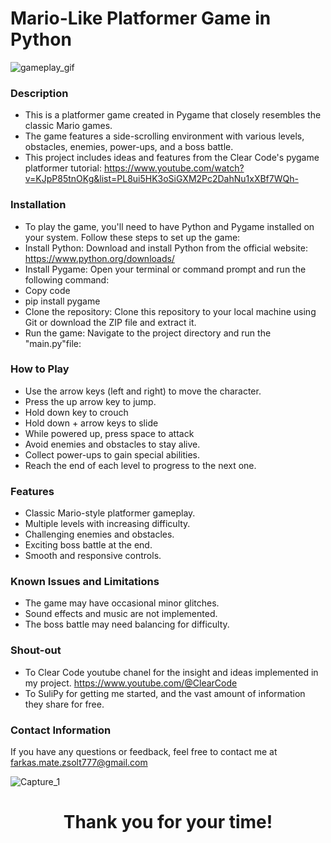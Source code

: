 # Mario-Like Platformer Game in Python

![gameplay_gif](https://github.com/MattWolf777/Super_Pyrio/assets/109434781/b6b0115e-5286-441c-802d-2f4ff174a2c9)

### Description
- This is a platformer game created in Pygame that closely resembles the classic Mario games. 
- The game features a side-scrolling environment with various levels, obstacles, enemies, power-ups, and a boss battle.
- This project includes ideas and features from the Clear Code's pygame platformer tutorial: https://www.youtube.com/watch?v=KJpP85tnOKg&list=PL8ui5HK3oSiGXM2Pc2DahNu1xXBf7WQh-


### Installation
- To play the game, you'll need to have Python and Pygame installed on your system. Follow these steps to set up the game:
- Install Python: Download and install Python from the official website: https://www.python.org/downloads/
- Install Pygame: Open your terminal or command prompt and run the following command:
- Copy code
- pip install pygame
- Clone the repository: Clone this repository to your local machine using Git or download the ZIP file and extract it.
- Run the game: Navigate to the project directory and run the "main.py"file:


### How to Play
- Use the arrow keys (left and right) to move the character.
- Press the up arrow key to jump.
- Hold down key to crouch
- Hold down + arrow keys to slide
- While powered up, press space to attack
- Avoid enemies and obstacles to stay alive.
- Collect power-ups to gain special abilities.
- Reach the end of each level to progress to the next one.


### Features
- Classic Mario-style platformer gameplay.
- Multiple levels with increasing difficulty.
- Challenging enemies and obstacles.
- Exciting boss battle at the end.
- Smooth and responsive controls.


### Known Issues and Limitations
- The game may have occasional minor glitches.
- Sound effects and music are not implemented.
- The boss battle may need balancing for difficulty.

### Shout-out
- To Clear Code youtube chanel for the insight and ideas implemented in my project. https://www.youtube.com/@ClearCode
- To SuliPy for getting me started, and the vast amount of information they share for free.

### Contact Information
If you have any questions or feedback, feel free to contact me at farkas.mate.zsolt777@gmail.com

![Capture_1](https://github.com/MattWolf777/Super_Pyrio/assets/109434781/2c4d20fb-78f4-43ef-940b-89440ce48bc4)
<h1 align="center" >
Thank you for your time!
<h1>
